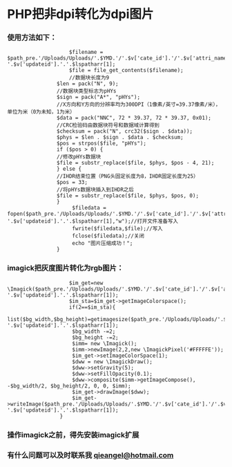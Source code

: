 PHP把非dpi转化为dpi图片
===================================
### 使用方法如下：
                        $filename = $path_pre.'/Uploads/Uploads/'.$YMD.'/'.$v['cate_id'].'/'.$v['attri_name'].'/'.$lspatharr[0].'-'.$v['updateid'].'.'.$lspatharr[1];
                        $file = file_get_contents($filename);
                        //数据块长度为9
                    $len = pack("N", 9);
                    //数据块类型标志为pHYs
                    $sign = pack("A*", "pHYs");
                    //X方向和Y方向的分辨率均为300DPI（1像素/英寸=39.37像素/米），单位为米（0为未知，1为米）
                    $data = pack("NNC", 72 * 39.37, 72 * 39.37, 0x01);
                    //CRC检验码由数据块符号和数据域计算得到
                    $checksum = pack("N", crc32($sign . $data));
                    $phys = $len . $sign . $data . $checksum;
                    $pos = strpos($file, "pHYs");
                    if ($pos > 0) {
                    //修改pHYs数据块
                    $file = substr_replace($file, $phys, $pos - 4, 21);
                    } else {
                    //IHDR结束位置（PNG头固定长度为8，IHDR固定长度为25）
                    $pos = 33;
                    //将pHYs数据块插入到IHDR之后
                    $file = substr_replace($file, $phys, $pos, 0);
                    }
                         $filedata = fopen($path_pre.'/Uploads/Uploads/'.$YMD.'/'.$v['cate_id'].'/'.$v['attri_name'].'/'.$lspatharr[0].'-'.$v['updateid'].'.'.$lspatharr[1],"w");//打开文件准备写入 
                         fwrite($filedata,$file);//写入 
                         fclose($filedata);//关闭
                         echo "图片压缩成功！";
                    }
                    
### imagick把灰度图片转化为rgb图片：
                        $im_get=new \Imagick($path_pre.'/Uploads/Uploads/'.$YMD.'/'.$v['cate_id'].'/'.$v['attri_name'].'/'.$lspatharr[0].'-'.$v['updateid'].'.'.$lspatharr[1]);
                        $im_sta=$im_get->getImageColorspace();
                        if(2==$im_sta){
                         list($bg_width,$bg_height)=getimagesize($path_pre.'/Uploads/Uploads/'.$YMD.'/'.$v['cate_id'].'/'.$v['attri_name'].'/'.$lspatharr[0].'-'.$v['updateid'].'.'.$lspatharr[1]);
                         $bg_width -=2;
                         $bg_height -=2;
                         $imm= new \Imagick();
                         $imm->newImage(2,2,new \ImagickPixel('#FFFFFE'));
                         $im_get->setImageColorSpace(1);
                         $dww = new \ImagickDraw();
                         $dww->setGravity(5);
                         $dww->setFillOpacity(0.1);
                         $dww->composite($imm->getImageCompose(), -$bg_width/2, $bg_height/2, 0, 0, $imm);
                         $im_get->drawImage($dww);
                         $im_get->writeImage($path_pre.'/Uploads/Uploads/'.$YMD.'/'.$v['cate_id'].'/'.$v['attri_name'].'/'.$lspatharr[0].'-'.$v['updateid'].'.'.$lspatharr[1]);
                     }
### 操作imagick之前，得先安装imagick扩展
### 有什么问题可以及时联系我 qieangel@hotmail.com
